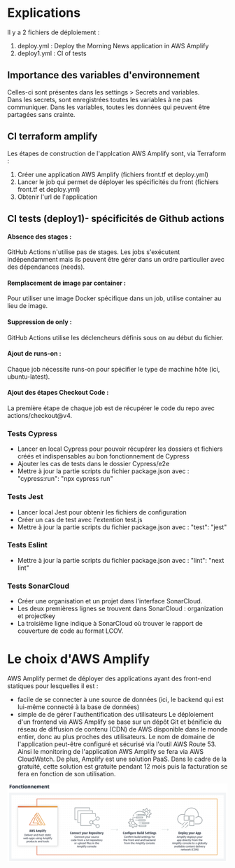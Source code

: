 # Explications 
Il y a 2 fichiers de déploiement :
1. deploy.yml : Deploy the Morning News application in AWS Amplify
2. deploy1.yml : CI of tests


## Importance des variables d'environnement
Celles-ci sont présentes dans les settings > Secrets and variables.<br/>
Dans les secrets, sont enregistrées toutes les variables à ne pas communiquer. Dans les variables, toutes les données qui peuvent être partagées sans crainte.

## CI terraform amplify
Les étapes de construction de l'applcation AWS Amplify sont, via Terraform : 
1. Créer une application AWS Amplify (fichiers front.tf et deploy.yml)
2. Lancer le job qui permet de déployer les spécificités du front (fichiers front.tf et deploy.yml)
3. Obtenir l'url de l'application

## CI tests (deploy1)- spécificités de Github actions 

#### Absence des stages :
GitHub Actions n'utilise pas de stages. Les jobs s'exécutent indépendamment mais ils peuvent être gérer dans un ordre particulier avec des dépendances (needs).

#### Remplacement de image par container :
Pour utiliser une image Docker spécifique dans un job, utilise container au lieu de image.

#### Suppression de only :
GitHub Actions utilise les déclencheurs définis sous on au début du fichier.

#### Ajout de runs-on :
Chaque job nécessite runs-on pour spécifier le type de machine hôte (ici, ubuntu-latest).

#### Ajout des étapes Checkout Code :
La première étape de chaque job est de récupérer le code du repo avec actions/checkout@v4.

### Tests Cypress
* Lancer en local Cypress pour pouvoir récupérer les dossiers et fichiers créés et indispensables au bon fonctionnement de Cypress
* Ajouter les cas de tests dans le dossier Cypress/e2e
* Mettre à jour la partie scripts du fichier package.json avec : "cypress:run": "npx cypress run"

### Tests Jest
* Lancer local Jest pour obtenir les fichiers de configuration
* Créer un cas de test avec l'extention test.js
* Mettre à jour la partie scripts du fichier package.json avec : "test": "jest"

### Tests Eslint
* Mettre à jour la partie scripts du fichier package.json avec : "lint": "next lint"

### Tests SonarCloud
* Créer une organisation et un projet dans l'interface SonarCloud. 
* Les deux premièress lignes se trouvent dans SonarCloud : organization et projectkey
* La troisième ligne indique à SonarCloud où trouver le rapport de couverture de code au format LCOV.

# Le choix d'AWS Amplify

AWS Amplify permet de déployer des applications ayant des front-end statiques pour lesquelles il est :
- facile de se connecter à une source de données (ici, le backend qui est lui-même connecté à la base de données)
- simple de de gérer l'authentification des utilisateurs
Le déploiement d'un frontend via AWS Amplify se base sur un dépôt Git et bénificie du réseau de diffusion de contenu (CDN) de AWS disponible dans le monde entier, donc au plus proches des utilisateurs.
Le nom de domaine de l'application peut-être configuré et sécurisé via l'outil AWS Route 53. Ainsi le monitoring de l'application AWS Amplify se fera via AWS CloudWatch.
De plus, Amplify est une solution PaaS. Dans le cadre de la gratuité, cette solution est gratuite pendant 12 mois puis la facturation se fera en fonction de son utilisation.

![image](/Fonctionnement_AWS_Amplify.png "Fonctionnement AWS Amplify")
